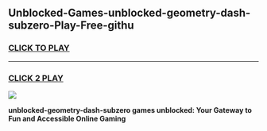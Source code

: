 
## Unblocked-Games-unblocked-geometry-dash-subzero-Play-Free-githu
<h3>
<a href="https://premium76.site?title=unblocked-geometry-dash-subzero&ref=23A">CLICK TO PLAY</a></h3>
<hr>

<h3>
<a href="https://premium76.site?title=unblocked-geometry-dash-subzero&ref=23A">CLICK 2 PLAY</a>
  
</h3>

<a href="https://premium76.site?title=unblocked-geometry-dash-subzero&ref=23A"><img src="https://clearcache.store/games.png"></a>


**unblocked-geometry-dash-subzero games unblocked: Your Gateway to Fun and Accessible Online Gaming**
